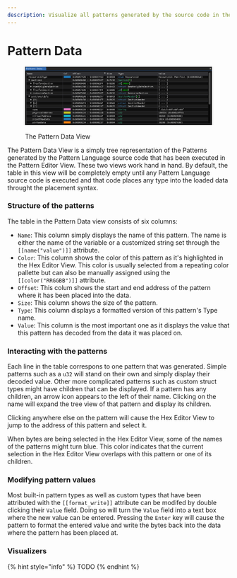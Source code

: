 ```yaml
---
description: Visualize all patterns generated by the source code in the Pattern Editor View
---
```


# Pattern Data

<figure><img src="../.gitbook/assets/imhex_h4gXrsglWd.png" alt=""><figcaption><p>The Pattern Data View</p></figcaption></figure>

The Pattern Data View is a simply tree representation of the Patterns generated by the Pattern Language source code that has been executed in the Pattern Editor View. These two views work hand in hand. By default, the table in this view will be completely empty until any Pattern Language source code is executed and that code places any type into the loaded data throught the placement syntax.

### Structure of the patterns

The table in the Pattern Data view consists of six columns:

* `Name`: This column simply displays the name of this pattern. The name is either the name of the variable or a customized string set through the `[[name("value")]]` attribute.
* `Color`: This column shows the color of this pattern as it's highlighted in the Hex Editor View. This color is usually selected from a repeating color pallette but can also be manually assigned using the `[[color("RRGGBB")]]` attribute.
* `Offset`: This colum shows the start and end address of the pattern where it has been placed into the data.
* `Size`: This column shows the size of the pattern.
* `Type`: This column displays a formatted version of this pattern's Type name.
* `Value`: This column is the most important one as it displays the value that this pattern has decoded from the data it was placed on.

### Interacting with the patterns

Each line in the table correspons to one pattern that was generated. Simple patterns such as a `u32` will stand on their own and simply display their decoded value. Other more complicated patterns such as custom struct types might have children that can be displayed. If a pattern has any children, an arrow icon appears to the left of their name. Clicking on the name will expand the tree view of that pattern and display its children.

Clicking anywhere else on the pattern will cause the Hex Editor View to jump to the address of this pattern and select it.

When bytes are being selected in the Hex Editor View, some of the names of the patterns might turn blue. This color indicates that the current selection in the Hex Editor View overlaps with this pattern or one of its children.

### Modifying pattern values

Most built-in pattern types as well as custom types that have been attributed with the `[[format_write]]` attribute can be modifed by double clicking their `Value` field. Doing so will turn the `Value` field into a text box where the new value can be entered. Pressing the `Enter` key will cause the pattern to format the entered value and write the bytes back into the data where the pattern has been placed at.

### Visualizers

{% hint style="info" %}
TODO
{% endhint %}
